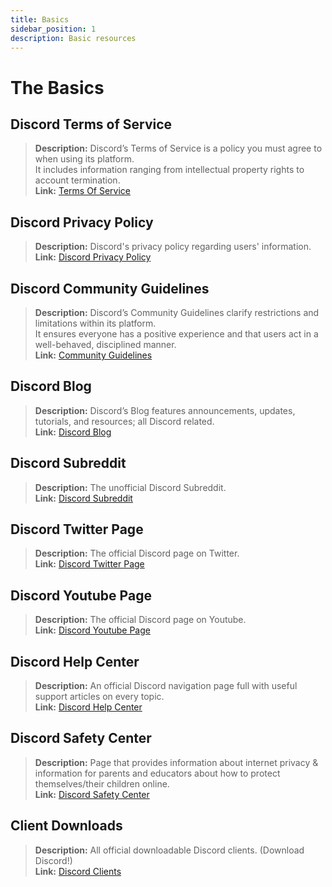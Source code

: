 ```yaml
---
title: Basics
sidebar_position: 1
description: Basic resources
---
```


# The Basics

## Discord Terms of Service 
> __Description:__ Discord’s Terms of Service is a policy you must agree to when using its platform.   <br/>
It includes information ranging from intellectual property rights to account termination.   <br/>
__Link:__ [Terms Of Service](https://dis.gd/terms)

## Discord Privacy Policy
> __Description:__ Discord's privacy policy regarding users' information.  <br/>
__Link:__ [Discord Privacy Policy](https://discord.com/privacy)

## Discord Community Guidelines
> __Description:__ Discord’s Community Guidelines clarify restrictions and limitations within its platform.   <br/>
It ensures everyone has a positive experience and that users act in a well-behaved, disciplined manner.   <br/>
__Link:__ [Community Guidelines](https://dis.gd/guidelines)

## Discord Blog
> __Description:__ Discord’s Blog features announcements, updates, tutorials, and resources; all Discord related.   <br/>
__Link:__ [Discord Blog](https://discord.com/blog)
 
## Discord Subreddit
> __Description:__ The unofficial Discord Subreddit.   <br/>
__Link:__ [Discord Subreddit](https://www.reddit.com/r/discordapp/)

## Discord Twitter Page
> __Description:__ The official Discord page on Twitter.   <br/>
__Link:__ [Discord Twitter Page](https://twitter.com/discord)

## Discord Youtube Page
> __Description:__  The official Discord page on Youtube.   <br/>
__Link:__ [Discord Youtube Page](https://www.youtube.com/c/discord)

## Discord Help Center
> __Description:__ An official Discord navigation page full with useful support articles on every topic.   <br/>
__Link:__ [Discord Help Center](https://support.discord.com)

## Discord Safety Center
> __Description:__ Page that provides information about internet privacy & information for parents and educators about how to protect themselves/their children online.  <br/>
__Link:__ [Discord Safety Center](https://discord.com/safety)

## Client Downloads
> __Description:__ All official downloadable Discord clients. (Download Discord!)   <br/>
__Link:__ [Discord Clients](https://discord.com/download)
